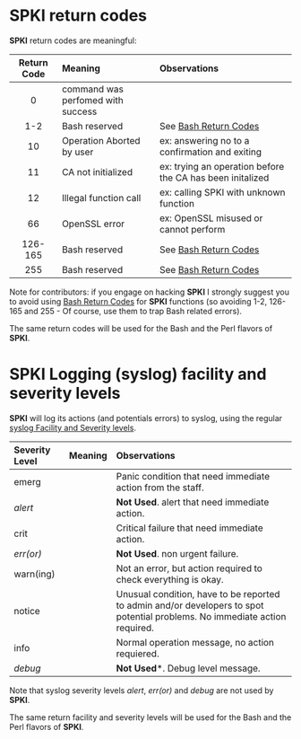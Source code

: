 [Bash Return Codes]: http://tldp.org/LDP/abs/html/exitcodes.html
[syslog Facility and Severity levels]: http://en.wikipedia.org/wiki/Syslog

# SPKI return codes

**SPKI** return codes are meaningful:

Return Code | Meaning                           | Observations
:----------:| :-------------------------------- | :-----
0           | command was perfomed with success | 
1-2         | Bash reserved                     | See [Bash Return Codes] 
10          | Operation Aborted by user         | ex: answering no to a confirmation and exiting
11          | CA not initialized                | ex: trying an operation before the CA has been initalized
12          | Illegal function call             | ex: calling SPKI with unknown function
66          | OpenSSL error                     | ex: OpenSSL misused or cannot perform
126-165     | Bash reserved                     | See [Bash Return Codes]
255         | Bash reserved                     | See [Bash Return Codes]

Note for contributors: if you engage on hacking **SPKI** I strongly suggest you to avoid using [Bash Return Codes] for **SPKI** functions (so avoiding 1-2, 126-165 and 255 - Of course, use them to trap Bash related errors).

The same return codes will be used for the Bash and the Perl flavors of **SPKI**.

# SPKI Logging (syslog) facility and severity levels

**SPKI** will log its actions (and potentials errors) to syslog, using the regular [syslog Facility and Severity levels].

Severity Level | Meaning | Observations
:------------- | :------ | :------------ 
emerg          | | Panic condition that need immediate action from the staff.
*alert*          | | **Not Used**. alert that need immediate action.
crit           | | Critical failure that need immediate action.
*err(or)*        | | **Not Used**. non urgent failure.
warn(ing)      | | Not an error, but action required to check everything is okay.
notice         | | Unusual condition, have to be reported to admin and/or developers to spot potential problems. No immediate action required.
info           | | Normal operation message, no action requiered.
*debug*          | | **Not Used***. Debug level message.

Note that syslog severity levels *alert*, *err(or)* and *debug* are not used by **SPKI**.

The same return facility and severity levels will be used for the Bash and the Perl flavors of **SPKI**.